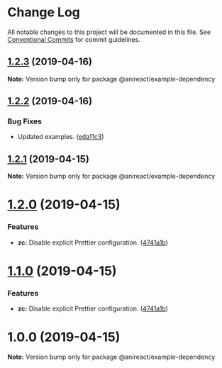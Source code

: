 # Change Log

All notable changes to this project will be documented in this file.
See [Conventional Commits](https://conventionalcommits.org) for commit guidelines.

## [1.2.3](https://github.com/anireact/zc/compare/v1.2.2...v1.2.3) (2019-04-16)

**Note:** Version bump only for package @anireact/example-dependency





## [1.2.2](https://github.com/anireact/zc/compare/v1.2.1...v1.2.2) (2019-04-16)


### Bug Fixes

* Updated examples. ([eda11c3](https://github.com/anireact/zc/commit/eda11c3))





## [1.2.1](https://github.com/anireact/zc/compare/v1.2.0...v1.2.1) (2019-04-15)

**Note:** Version bump only for package @anireact/example-dependency





# [1.2.0](https://github.com/anireact/zc/compare/v1.0.0...v1.2.0) (2019-04-15)


### Features

* **zc:** Disable explicit Prettier configuration. ([4741a1b](https://github.com/anireact/zc/commit/4741a1b))





# [1.1.0](https://github.com/anireact/zc/compare/v1.0.0...v1.1.0) (2019-04-15)


### Features

* **zc:** Disable explicit Prettier configuration. ([4741a1b](https://github.com/anireact/zc/commit/4741a1b))





# 1.0.0 (2019-04-15)

**Note:** Version bump only for package @anireact/example-dependency
